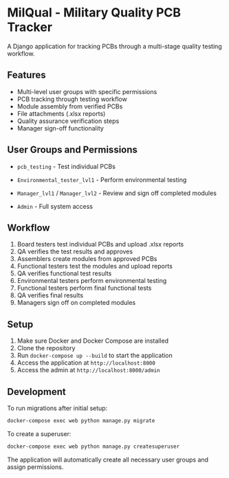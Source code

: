 # MilQual - Military Quality PCB Tracker

A Django application for tracking PCBs through a multi-stage quality testing workflow.

## Features

- Multi-level user groups with specific permissions
- PCB tracking through testing workflow
- Module assembly from verified PCBs
- File attachments (.xlsx reports)
- Quality assurance verification steps
- Manager sign-off functionality

## User Groups and Permissions

- `pcb_testing` - Test individual PCBs

- `Environmental_tester_lvl1` - Perform environmental testing
- `Manager_lvl1` / `Manager_lvl2` - Review and sign off completed modules
- `Admin` - Full system access

## Workflow

1. Board testers test individual PCBs and upload .xlsx reports
2. QA verifies the test results and approves
3. Assemblers create modules from approved PCBs
4. Functional testers test the modules and upload reports
5. QA verifies functional test results
6. Environmental testers perform environmental testing
7. Functional testers perform final functional tests
8. QA verifies final results
9. Managers sign off on completed modules

## Setup

1. Make sure Docker and Docker Compose are installed
2. Clone the repository
3. Run `docker-compose up --build` to start the application
4. Access the application at `http://localhost:8000`
5. Access the admin at `http://localhost:8000/admin`

## Development

To run migrations after initial setup:
```bash
docker-compose exec web python manage.py migrate
```

To create a superuser:
```bash
docker-compose exec web python manage.py createsuperuser
```

The application will automatically create all necessary user groups and assign permissions.